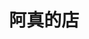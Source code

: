 ---
title: "阿真的店"
description: "阿真的店"
layout: shop
keywords:
  - 美食競賽
  - 台灣美食
  - 美食精選
datePublished: "2025-06-30"
dateModified: "2025-07-04"
city: "新北市"
district: "平溪區"
address: "新北市平溪區靜安路二段402號"
phone: "0932236785"
geo: "25.024333758613057, 121.73883472348255"
google_map: "https://maps.app.goo.gl/caDd2F9jHdYa4BAQA"
footinder: "https://footinder.com.tw/%E6%96%B0%E5%8C%97%E5%B8%82%E5%B9%B3%E6%BA%AA%E5%8D%80/109591/"
official: "https://www.facebook.com/AZhenDeDian/"
award:
  - name: "500盤"
    year: "2024"
    entries:
      - dishes:
          - "白斬雞"

---